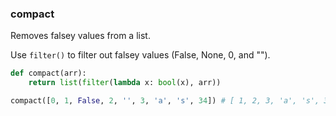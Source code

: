 ### compact

Removes falsey values from a list.

Use `filter()` to filter out falsey values (False, None, 0, and "").

```python
def compact(arr):
    return list(filter(lambda x: bool(x), arr))
```

``` python
compact([0, 1, False, 2, '', 3, 'a', 's', 34]) # [ 1, 2, 3, 'a', 's', 34 ]
```